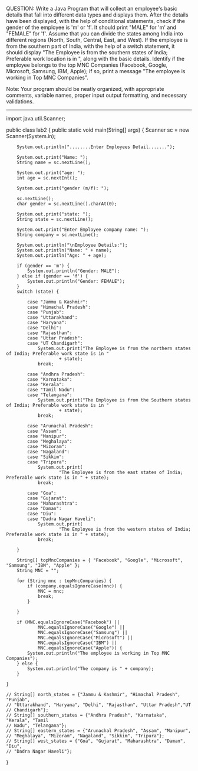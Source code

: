 QUESTION:
Write a Java Program that will collect an employee's basic details that fall into different data types and displays them.
After the details have been displayed, with the help of conditional statements, check if the gender of the employee is 'm' or 'f'. It should print "MALE" for 'm' and "FEMALE" for 'f'.
Assume that you can divide the states among India into different regions (North, South, Central, East, and West). If the employee is from the southern part of India, with the help of a switch statement, it should display "The Employee is from the southern states of India; Preferable work location is in <state>", along with the basic details.
Identify if the employee belongs to the top MNC Companies (Facebook, Google, Microsoft, Samsung, IBM, Apple); if so, print a message "The employee is working in Top MNC Companies".

Note: Your program should be neatly organized, with appropriate comments, variable names, proper input output formatting, and necessary validations.

----------------------------------------------------------------------------------------------------------------------------------------

import java.util.Scanner;

public class lab2 {
    public static void main(String[] args) {
        Scanner sc = new Scanner(System.in);

        System.out.println("........Enter Employees Detail.......");

        System.out.print("Name: ");
        String name = sc.nextLine();

        System.out.print("age: ");
        int age = sc.nextInt();

        System.out.print("gender (m/f): ");

        sc.nextLine();
        char gender = sc.nextLine().charAt(0);

        System.out.print("state: ");
        String state = sc.nextLine();

        System.out.print("Enter Employee company name: ");
        String company = sc.nextLine();

        System.out.println("\nEmployee Details:");
        System.out.println("Name: " + name);
        System.out.println("Age: " + age);

        if (gender == 'm') {
            System.out.println("Gender: MALE");
        } else if (gender == 'f') {
            System.out.println("Gender: FEMALE");
        }
        switch (state) {

            case "Jammu & Kashmir":
            case "Himachal Pradesh":
            case "Punjab":
            case "Uttarakhand":
            case "Haryana":
            case "Delhi":
            case "Rajasthan":
            case "Uttar Pradesh":
            case "UT Chandigarh":
                System.out.print("The Employee is from the northern states of India; Preferable work state is in "
                        + state);
                break;

            case "Andhra Pradesh":
            case "Karnataka":
            case "Kerala":
            case "Tamil Nadu":
            case "Telangana":
                System.out.print("The Employee is from the Southern states of India; Preferable work state is in "
                        + state);
                break;

            case "Arunachal Pradesh":
            case "Assam":
            case "Manipur":
            case "Meghalaya":
            case "Mizoram":
            case "Nagaland":
            case "Sikkim":
            case "Tripura":
                System.out.print(
                        "The Employee is from the east states of India; Preferable work state is in " + state);
                break;

            case "Goa":
            case "Gujarat":
            case "Maharashtra":
            case "Daman":
            case "Diu":
            case "Dadra Nagar Haveli":
                System.out.print(
                        "The Employee is from the western states of India; Preferable work state is in " + state);
                break;

        }

        String[] topMncCompanies = { "Facebook", "Google", "Microsoft", "Samsung", "IBM", "Apple" };
        String MNC = "";

        for (String mnc : topMncCompanies) {
            if (company.equalsIgnoreCase(mnc)) {
                MNC = mnc;
                break;
            }

        }

        if (MNC.equalsIgnoreCase("Facebook") ||
                MNC.equalsIgnoreCase("Google") ||
                MNC.equalsIgnoreCase("Samsung") ||
                MNC.equalsIgnoreCase("Microsoft") ||
                MNC.equalsIgnoreCase("IBM") ||
                MNC.equalsIgnoreCase("Apple")) {
            System.out.println("The employee is working in Top MNC Companies");
        } else {
            System.out.println("The company is " + company);
        }

    }

    // String[] north_states = {"Jammu & Kashmir", "Himachal Pradesh", "Punjab",
    // "Uttarakhand", "Haryana", "Delhi", "Rajasthan", "Uttar Pradesh","UT
    // Chandigarh"};
    // String[] southern_states = {"Andhra Pradesh", "Karnataka", "Kerala", "Tamil
    // Nadu", "Telangana"};
    // String[] eastern_states = {"Arunachal Pradesh", "Assam", "Manipur",
    // "Meghalaya", "Mizoram", "Nagaland", "Sikkim", "Tripura"};
    // String[] west_states = {"Goa", "Gujarat", "Maharashtra", "Daman", "Diu",
    // "Dadra Nagar Haveli"};

}
